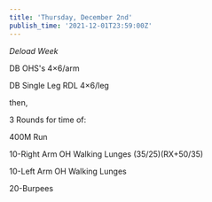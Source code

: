 ```yaml
---
title: 'Thursday, December 2nd'
publish_time: '2021-12-01T23:59:00Z'
---
```


*Deload Week*

DB OHS's 4×6/arm

DB Single Leg RDL 4×6/leg

then,

3 Rounds for time of:

400M Run

10-Right Arm OH Walking Lunges (35/25)(RX+50/35)

10-Left Arm OH Walking Lunges

20-Burpees
